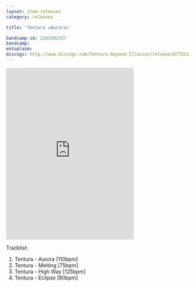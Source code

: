 ```yaml
---
layout: item-releases
category: releases

title: 'Tentura «Aurora»'

bandcamp-id: 2261902557
bandcamp: 
ektoplazm: 
discogs: http://www.discogs.com/Tentura-Beyond-Illusion/release/6775211
---
```


<iframe style="border: 0; width: 350px; height: 470px;" src="https://bandcamp.com/EmbeddedPlayer/album=1673341211/size=large/bgcol=ffffff/linkcol=0687f5/tracklist=false/transparent=true/" seamless><a href="http://sentimony.bandcamp.com/album/specialmind-the-missing-particle">Specialmind - The Missing Particle by Sentimony Records</a></iframe>

Tracklist:

01. Tentura - Aurora [110bpm]
02. Tentura - Melting [75bpm]
03. Tentura - High Way [125bpm]
04. Tentura - Eclipse [80bpm]
